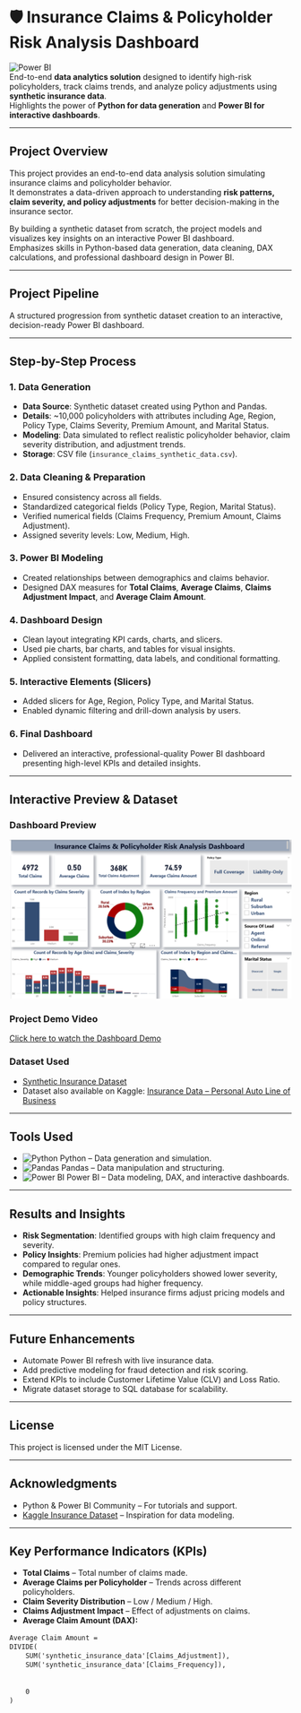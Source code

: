 # 🛡 Insurance Claims & Policyholder Risk Analysis Dashboard  

![Power BI](https://img.shields.io/badge/Power%20BI-F2C811?style=for-the-badge&logo=powerbi&logoColor=black)  
End-to-end **data analytics solution** designed to identify high-risk policyholders, track claims trends, and analyze policy adjustments using **synthetic insurance data**.  
Highlights the power of **Python for data generation** and **Power BI for interactive dashboards**.

---

## Project Overview  
This project provides an end-to-end data analysis solution simulating insurance claims and policyholder behavior.  
It demonstrates a data-driven approach to understanding **risk patterns, claim severity, and policy adjustments** for better decision-making in the insurance sector.

By building a synthetic dataset from scratch, the project models and visualizes key insights on an interactive Power BI dashboard.  
Emphasizes skills in Python-based data generation, data cleaning, DAX calculations, and professional dashboard design in Power BI.

---

## Project Pipeline  
A structured progression from synthetic dataset creation to an interactive, decision-ready Power BI dashboard.

---

## Step-by-Step Process  

### 1. Data Generation  
- **Data Source**: Synthetic dataset created using Python and Pandas.  
- **Details**: ~10,000 policyholders with attributes including Age, Region, Policy Type, Claims Severity, Premium Amount, and Marital Status.  
- **Modeling**: Data simulated to reflect realistic policyholder behavior, claim severity distribution, and adjustment trends.  
- **Storage**: CSV file (`insurance_claims_synthetic_data.csv`).

### 2. Data Cleaning & Preparation  
- Ensured consistency across all fields.  
- Standardized categorical fields (Policy Type, Region, Marital Status).  
- Verified numerical fields (Claims Frequency, Premium Amount, Claims Adjustment).  
- Assigned severity levels: Low, Medium, High.

### 3. Power BI Modeling  
- Created relationships between demographics and claims behavior.  
- Designed DAX measures for **Total Claims**, **Average Claims**, **Claims Adjustment Impact**, and **Average Claim Amount**.  

### 4. Dashboard Design  
- Clean layout integrating KPI cards, charts, and slicers.  
- Used pie charts, bar charts, and tables for visual insights.  
- Applied consistent formatting, data labels, and conditional formatting.  

### 5. Interactive Elements (Slicers)  
- Added slicers for Age, Region, Policy Type, and Marital Status.  
- Enabled dynamic filtering and drill-down analysis by users.  

### 6. Final Dashboard  
- Delivered an interactive, professional-quality Power BI dashboard presenting high-level KPIs and detailed insights.

---

## Interactive Preview & Dataset  

### Dashboard Preview  
![Insurance Dashboard](https://github.com/srishtisharma44/Insurance-Claims-Risk-Analysis/blob/main/Dashboard.png)  

### Project Demo Video  
[Click here to watch the Dashboard Demo](https://github.com/srishtisharma44/Insurance-Claims-Risk-Analysis/blob/main/Demo.gif)  

### Dataset Used  
- [Synthetic Insurance Dataset](https://github.com/srishtisharma44/Insurance-Claims-Risk-Analysis/blob/main/insurance_claims_synthetic_data.csv)  
- Dataset also available on Kaggle: [Insurance Data – Personal Auto Line of Business](https://www.kaggle.com/datasets/samialyasin/insurance-data-personal-auto-line-of-business/data)

---

## Tools Used  
- ![Python](https://img.shields.io/badge/Python-3776AB?style=for-the-badge&logo=python&logoColor=white) Python – Data generation and simulation.  
- ![Pandas](https://img.shields.io/badge/Pandas-150458?style=for-the-badge&logo=pandas&logoColor=white) Pandas – Data manipulation and structuring.  
- ![Power BI](https://img.shields.io/badge/Power%20BI-F2C811?style=for-the-badge&logo=powerbi&logoColor=black) Power BI – Data modeling, DAX, and interactive dashboards.

---

## Results and Insights  
- **Risk Segmentation**: Identified groups with high claim frequency and severity.  
- **Policy Insights**: Premium policies had higher adjustment impact compared to regular ones.  
- **Demographic Trends**: Younger policyholders showed lower severity, while middle-aged groups had higher frequency.  
- **Actionable Insights**: Helped insurance firms adjust pricing models and policy structures.

---

## Future Enhancements  
- Automate Power BI refresh with live insurance data.  
- Add predictive modeling for fraud detection and risk scoring.  
- Extend KPIs to include Customer Lifetime Value (CLV) and Loss Ratio.  
- Migrate dataset storage to SQL database for scalability.  

---

## License  
This project is licensed under the MIT License.

---

## Acknowledgments  
- Python & Power BI Community – For tutorials and support.  
- [Kaggle Insurance Dataset](https://www.kaggle.com/datasets/samialyasin/insurance-data-personal-auto-line-of-business/data) – Inspiration for data modeling.

---

## Key Performance Indicators (KPIs)  
- **Total Claims** – Total number of claims made.  
- **Average Claims per Policyholder** – Trends across different policyholders.  
- **Claim Severity Distribution** – Low / Medium / High.  
- **Claims Adjustment Impact** – Effect of adjustments on claims.  
- **Average Claim Amount (DAX):**  

```DAX
Average Claim Amount =
DIVIDE(
    SUM('synthetic_insurance_data'[Claims_Adjustment]),
    SUM('synthetic_insurance_data'[Claims_Frequency]),


    0
)
